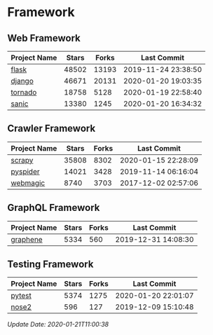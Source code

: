 # Framework

## Web Framework

| Project Name | Stars | Forks | Last Commit |
| ------------ | ----- | ----- | ----------- |
| [flask](https://github.com/pallets/flask) | 48502 | 13193 | 2019-11-24 23:38:50 |
| [django](https://github.com/django/django) | 46671 | 20131 | 2020-01-20 19:03:35 |
| [tornado](https://github.com/tornadoweb/tornado) | 18758 | 5128 | 2020-01-19 22:58:40 |
| [sanic](https://github.com/huge-success/sanic) | 13380 | 1245 | 2020-01-20 16:34:32 |

## Crawler Framework

| Project Name | Stars | Forks | Last Commit |
| ------------ | ----- | ----- | ----------- |
| [scrapy](https://github.com/scrapy/scrapy) | 35808 | 8302 | 2020-01-15 22:28:09 |
| [pyspider](https://github.com/binux/pyspider) | 14021 | 3428 | 2019-11-14 06:16:04 |
| [webmagic](https://github.com/code4craft/webmagic) | 8740 | 3703 | 2017-12-02 02:57:06 |

## GraphQL Framework

| Project Name | Stars | Forks | Last Commit |
| ------------ | ----- | ----- | ----------- |
| [graphene](https://github.com/graphql-python/graphene) | 5334 | 560 | 2019-12-31 14:08:30 |

## Testing Framework

| Project Name | Stars | Forks | Last Commit |
| ------------ | ----- | ----- | ----------- |
| [pytest](https://github.com/pytest-dev/pytest) | 5374 | 1275 | 2020-01-20 22:01:07 |
| [nose2](https://github.com/nose-devs/nose2) | 596 | 127 | 2019-12-09 15:10:48 |

*Update Date: 2020-01-21T11:00:38*